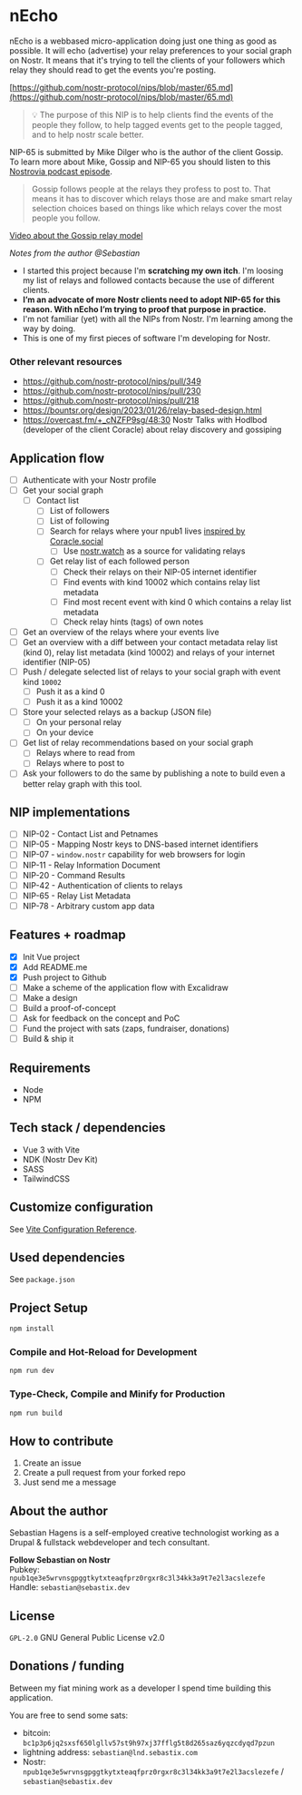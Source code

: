 # nEcho

nEcho is a webbased micro-application doing just one thing as good as possible. It will echo (advertise) your relay preferences to your social graph on Nostr. It means that it's trying to tell the clients of your followers which relay they should read to get the events you're posting. 

[https://github.com/nostr-protocol/nips/blob/master/65.md](https://github.com/nostr-protocol/nips/blob/master/65.md)

> 💡 The purpose of this NIP is to help clients find the events of the people they follow, to help tagged events get to the people tagged, and to help nostr scale better.

NIP-65 is submitted by Mike Dilger who is the author of the client Gossip.  
To learn more about Mike, Gossip and NIP-65 you should listen to this [Nostrovia podcast episode](https://fountain.fm/episode/13389100721).

> Gossip follows people at the relays they profess to post to. That means it has to discover which relays those are and make smart relay selection choices based on things like which relays cover the most people you follow.

[Video about the Gossip relay model](https://mikedilger.com/gossip-relay-model.mp4)

*Notes from the author @Sebastian* 
* I started this project because I'm **scratching my own itch**. I'm loosing my list of relays and followed contacts because the use of different clients. 
* **I’m an advocate of more Nostr clients need to adopt NIP-65 for this reason. With nEcho I’m trying to proof that purpose in practice.**
* I'm not familiar (yet) with all the NIPs from Nostr. I'm learning among the way by doing.
* This is one of my first pieces of software I'm developing for Nostr.

### Other relevant resources

- https://github.com/nostr-protocol/nips/pull/349
- https://github.com/nostr-protocol/nips/pull/230
- https://github.com/nostr-protocol/nips/pull/218
- https://bountsr.org/design/2023/01/26/relay-based-design.html
- https://overcast.fm/+_cNZFP9sg/48:30 Nostr Talks with Hodlbod (developer of the client Coracle) about relay discovery and gossiping 

## Application flow

- [ ] Authenticate with your Nostr profile
- [ ] Get your social graph
  - [ ] Contact list 
      - [ ] List of followers
      - [ ] List of following
      - [ ] Search for relays where your npub1 lives [inspired by Coracle.social](https://github.com/staab/coracle/blob/1e0b032d0384f389deb5ac458e8146b17ff3c13b/src/agent/cmd.ts#L13)
        - [ ] Use [nostr.watch](http://nostr.watch) as a source for validating relays
      - [ ] Get relay list of each followed person
        - [ ] Check their relays on their NIP-05 internet identifier
        - [ ] Find events with kind 10002 which contains relay list metadata
        - [ ] Find most recent event with kind 0 which contains a relay list metadata 
        - [ ] Check relay hints (tags) of own notes
- [ ] Get an overview of the relays where your events live
- [ ] Get an overview with a diff between your contact metadata relay list (kind 0), relay list metadata (kind 10002) and relays of your internet identifier (NIP-05)
- [ ] Push / delegate selected list of relays to your social graph with event kind `10002`
  - [ ] Push it as a kind 0
  - [ ] Push it as a kind 10002
- [ ] Store your selected relays as a backup (JSON file)
  - [ ] On your personal relay
  - [ ] On your device
- [ ] Get list of relay recommendations based on your social graph
  - [ ] Relays where to read from
  - [ ] Relays where to post to
- [ ] Ask your followers to do the same by publishing a note to build even a better relay graph with this tool.

## NIP implementations

- [ ] NIP-02 - Contact List and Petnames
- [ ] NIP-05 - Mapping Nostr keys to DNS-based internet identifiers
- [ ] NIP-07 - `window.nostr` capability for web browsers for login
- [ ] NIP-11 - Relay Information Document
- [ ] NIP-20 - Command Results
- [ ] NIP-42 - Authentication of clients to relays
- [ ] NIP-65 - Relay List Metadata
- [ ] NIP-78 - Arbitrary custom app data

## Features + roadmap 

- [x] Init Vue project  
- [x] Add README.me  
- [x] Push project to Github
- [ ] Make a scheme of the application flow with Excalidraw
- [ ] Make a design 
- [ ] Build a proof-of-concept
- [ ] Ask for feedback on the concept and PoC 
- [ ] Fund the project with sats (zaps, fundraiser, donations)
- [ ] Build & ship it

## Requirements

* Node
* NPM

## Tech stack / dependencies

* Vue 3 with Vite
* NDK (Nostr Dev Kit)
* SASS
* TailwindCSS

## Customize configuration

See [Vite Configuration Reference](https://vitejs.dev/config/).

## Used dependencies

See `package.json`

## Project Setup

```sh
npm install
```

### Compile and Hot-Reload for Development

```bash
npm run dev
```

### Type-Check, Compile and Minify for Production

```bash
npm run build
```

## How to contribute

1. Create an issue
2. Create a pull request from your forked repo
3. Just send me a message

## About the author

Sebastian Hagens is a self-employed creative technologist working as a Drupal & fullstack webdeveloper and tech consultant.

**Follow Sebastian on Nostr**  
Pubkey: `npub1qe3e5wrvnsgpggtkytxteaqfprz0rgxr8c3l34kk3a9t7e2l3acslezefe`      
Handle: `sebastian@sebastix.dev`

## License
`GPL-2.0` GNU General Public License v2.0

## Donations / funding

Between my fiat mining work as a developer I spend time building this application.

You are free to send some sats:
* bitcoin: `bc1p3p6jq2sxsf650lgllv57st9h97xj37fflg5t8d265saz6yqzcdyqd7pzun`
* lightning address: `sebastian@lnd.sebastix.com`  
* Nostr: `npub1qe3e5wrvnsgpggtkytxteaqfprz0rgxr8c3l34kk3a9t7e2l3acslezefe` / `sebastian@sebastix.dev`